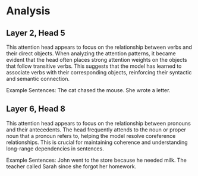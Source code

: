 # Analysis

## Layer 2, Head 5

This attention head appears to focus on the relationship between verbs and their direct objects. When analyzing the attention patterns, it became evident that the head often places strong attention weights on the objects that follow transitive verbs. This suggests that the model has learned to associate verbs with their corresponding objects, reinforcing their syntactic and semantic connection.

Example Sentences:
The cat chased the mouse.
She wrote a letter.


## Layer 6, Head 8

This attention head appears to focus on the relationship between pronouns and their antecedents. The head frequently attends to the noun or proper noun that a pronoun refers to, helping the model resolve coreference relationships. This is crucial for maintaining coherence and understanding long-range dependencies in sentences.

Example Sentences:
John went to the store because he needed milk.
The teacher called Sarah since she forgot her homework.

